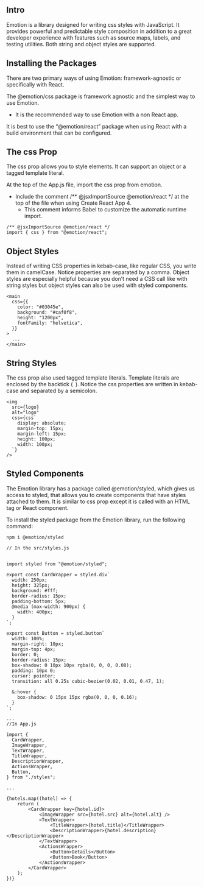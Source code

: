 ## Intro

Emotion is a library designed for writing css styles with JavaScript. It provides powerful and predictable style composition in addition to a great developer experience with features such as source maps, labels, and testing utilities. Both string and object styles are supported.

## Installing the Packages
There are two primary ways of using Emotion: framework-agnostic or specifically with React.

The @emotion/css package is framework agnostic and the simplest way to use Emotion. 
- It is the recommended way to use Emotion with a non React app.

It is best to use the “@emotion/react” package when using React with a build environment that can be configured.


## The css Prop
The css prop allows you to style elements. 
It can support an object or a tagged template literal. 

At the top of the App.js file, import the css prop from emotion. 
- Include the comment /** @jsxImportSource @emotion/react */ at the top of the file when using Create React App 4. 
  - This comment informs Babel to customize the automatic runtime import.
  
```
/** @jsxImportSource @emotion/react */
import { css } from "@emotion/react";
```

## Object Styles

Instead of writing CSS properties in kebab-case, like regular CSS, you write them in camelCase. Notice properties are separated by a comma. Object styles are especially helpful because you don’t need a CSS call like with string styles but object styles can also be used with styled components.

```
<main
  css={{
    color: "#03045e",
    background: "#caf0f8",
    height: "1200px",
    fontFamily: "helvetica",
  }}
>
  ...
</main>
```

## String Styles

The css prop also used tagged template literals. 
Template literals are enclosed by the backtick (` `). 
Notice the css properties are written in kebab-case and separated by a semicolon.


```
<img
  src={logo}
  alt="logo"
  css={css`
    display: absolute;
    margin-top: 15px;
    margin-left: 15px;
    height: 100px;
    width: 100px;
  `}
/>
```

## Styled Components

The Emotion library has a package called @emotion/styled, which gives us access to styled, that allows you to create components that have styles attached to them. 
It is similar to css prop except it is called with an HTML tag or React component.

To install the styled package from the Emotion library, run the following command:

```
npm i @emotion/styled
```

```
// In the src/styles.js 


import styled from "@emotion/styled";
 
export const CardWrapper = styled.div`
  width: 250px;
  height: 325px;
  background: #fff;
  border-radius: 15px;
  padding-bottom: 5px;
  @media (max-width: 900px) {
    width: 400px;
  }
`;

export const Button = styled.button`
  width: 100%;
  margin-right: 10px;
  margin-top: 4px;
  border: 0;
  border-radius: 15px;
  box-shadow: 0 10px 10px rgba(0, 0, 0, 0.08);
  padding: 10px 0;
  cursor: pointer;
  transition: all 0.25s cubic-bezier(0.02, 0.01, 0.47, 1);
 
  &:hover {
    box-shadow: 0 15px 15px rgba(0, 0, 0, 0.16);
  }
`;
```


```
...
//In App.js

import {
  CardWrapper,
  ImageWrapper,
  TextWrapper,
  TitleWrapper,
  DescriptionWrapper,
  ActionsWrapper,
  Button,
} from "./styles";
 
...
 
{hotels.map((hotel) => {
    return (
        <CardWrapper key={hotel.id}>
            <ImageWrapper src={hotel.src} alt={hotel.alt} />
            <TextWrapper>
                <TitleWrapper>{hotel.title}</TitleWrapper>
                <DescriptionWrapper>{hotel.description}</DescriptionWrapper>
            </TextWrapper>
            <ActionsWrapper>
                <Button>Details</Button>
                <Button>Book</Button>
            </ActionsWrapper>
        </CardWrapper>
    );
})}
```





